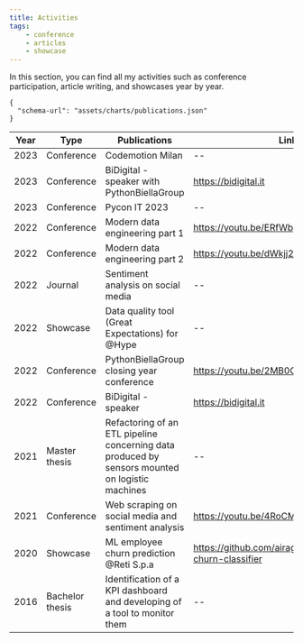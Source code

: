 ```yaml
---
title: Activities
tags:
    - conference
    - articles
    - showcase
---
```


In this section, you can find all my activities such as conference participation, article writing, and showcases year by year.

```vegalite
{
  "schema-url": "assets/charts/publications.json"
}
```

| Year | Type | Publications | Link |
| --- | ----------- | ----------- | ----------- |
| 2023 | Conference | Codemotion Milan | -- |
| 2023 | Conference | BiDigital - speaker with PythonBiellaGroup | https://bidigital.it |
| 2023 | Conference | Pycon IT 2023 | -- |
| 2022 | Conference | Modern data engineering part 1 | https://youtu.be/ERfWbg6lYgo |
| 2022 | Conference | Modern data engineering part 2 | https://youtu.be/dWkjj2HxHyI |
| 2022 | Journal | Sentiment analysis on social media | -- |
| 2022 | Showcase | Data quality tool (Great Expectations) for @Hype | -- |
| 2022 | Conference | PythonBiellaGroup closing year conference | https://youtu.be/2MB0O9ETLd8 |
| 2022 | Conference | BiDigital - speaker | https://bidigital.it |
| 2021 | Master thesis | Refactoring of an ETL pipeline concerning data produced by sensors mounted on logistic machines | -- |
| 2021 | Conference | Web scraping on social media and sentiment analysis | https://youtu.be/4RoCMuSYhD4 |
| 2020 | Showcase | ML employee churn prediction @Reti S.p.a | https://github.com/airaghidavide/employee-churn-classifier |
| 2016 | Bachelor thesis | Identification of a KPI dashboard and developing of a tool to monitor them | -- |